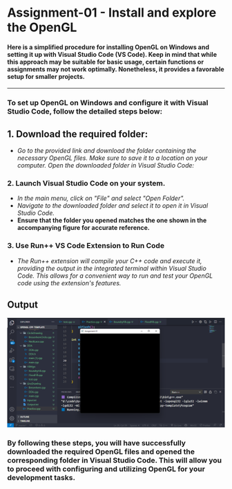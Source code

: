 # Assignment-01 - Install and explore the OpenGL

#### Here is a simplified procedure for installing OpenGL on Windows and setting it up with Visual Studio Code (VS Code). Keep in mind that while this approach may be suitable for basic usage, certain functions or assignments may not work optimally. Nonetheless, it provides a favorable setup for smaller projects.

<hr>

### To set up OpenGL on Windows and configure it with Visual Studio Code, follow the detailed steps below:

## 1. Download the required folder:

- _Go to the provided link and download the folder containing the necessary
  OpenGL files. Make sure to save it to a location on your computer. Open the
  downloaded folder in Visual Studio Code:_

### 2. Launch Visual Studio Code on your system.

- _In the main menu, click on "File" and select "Open Folder"._
- _Navigate to the downloaded folder and select it to open it in Visual Studio
  Code._
- **Ensure that the folder you opened matches the one shown in the accompanying
  figure for accurate reference.**

### 3. Use Run++ VS Code Extension to Run Code

- _The Run++ extension will compile your C++ code and execute it, providing the
  output in the integrated terminal within Visual Studio Code. This allows for a
  convenient way to run and test your OpenGL code using the extension's
  features._

## Output

<img src="Assignment-01.png" alt="assignment-01"></img>

### By following these steps, you will have successfully downloaded the required OpenGL files and opened the corresponding folder in Visual Studio Code. This will allow you to proceed with configuring and utilizing OpenGL for your development tasks.
